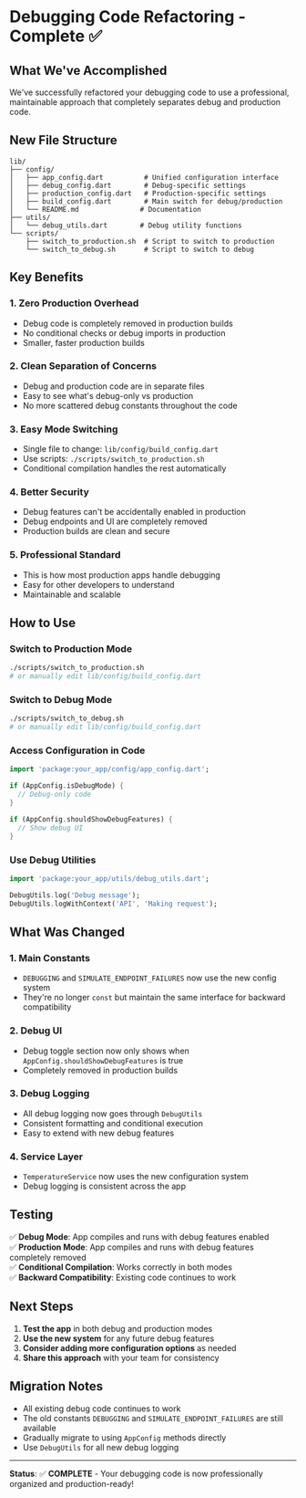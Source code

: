 # Debugging Code Refactoring - Complete ✅

## What We've Accomplished

We've successfully refactored your debugging code to use a professional, maintainable approach that completely separates debug and production code.

## New File Structure

```
lib/
├── config/
│   ├── app_config.dart          # Unified configuration interface
│   ├── debug_config.dart        # Debug-specific settings
│   ├── production_config.dart   # Production-specific settings
│   ├── build_config.dart        # Main switch for debug/production
│   └── README.md               # Documentation
├── utils/
│   └── debug_utils.dart        # Debug utility functions
└── scripts/
    ├── switch_to_production.sh  # Script to switch to production
    └── switch_to_debug.sh       # Script to switch to debug
```

## Key Benefits

### 1. **Zero Production Overhead**

- Debug code is completely removed in production builds
- No conditional checks or debug imports in production
- Smaller, faster production builds

### 2. **Clean Separation of Concerns**

- Debug and production code are in separate files
- Easy to see what's debug-only vs production
- No more scattered debug constants throughout the code

### 3. **Easy Mode Switching**

- Single file to change: `lib/config/build_config.dart`
- Use scripts: `./scripts/switch_to_production.sh`
- Conditional compilation handles the rest automatically

### 4. **Better Security**

- Debug features can't be accidentally enabled in production
- Debug endpoints and UI are completely removed
- Production builds are clean and secure

### 5. **Professional Standard**

- This is how most production apps handle debugging
- Easy for other developers to understand
- Maintainable and scalable

## How to Use

### Switch to Production Mode

```bash
./scripts/switch_to_production.sh
# or manually edit lib/config/build_config.dart
```

### Switch to Debug Mode

```bash
./scripts/switch_to_debug.sh
# or manually edit lib/config/build_config.dart
```

### Access Configuration in Code

```dart
import 'package:your_app/config/app_config.dart';

if (AppConfig.isDebugMode) {
  // Debug-only code
}

if (AppConfig.shouldShowDebugFeatures) {
  // Show debug UI
}
```

### Use Debug Utilities

```dart
import 'package:your_app/utils/debug_utils.dart';

DebugUtils.log('Debug message');
DebugUtils.logWithContext('API', 'Making request');
```

## What Was Changed

### 1. **Main Constants**

- `DEBUGGING` and `SIMULATE_ENDPOINT_FAILURES` now use the new config system
- They're no longer `const` but maintain the same interface for backward compatibility

### 2. **Debug UI**

- Debug toggle section now only shows when `AppConfig.shouldShowDebugFeatures` is true
- Completely removed in production builds

### 3. **Debug Logging**

- All debug logging now goes through `DebugUtils`
- Consistent formatting and conditional execution
- Easy to extend with new debug features

### 4. **Service Layer**

- `TemperatureService` now uses the new configuration system
- Debug logging is consistent across the app

## Testing

✅ **Debug Mode**: App compiles and runs with debug features enabled  
✅ **Production Mode**: App compiles and runs with debug features completely removed  
✅ **Conditional Compilation**: Works correctly in both modes  
✅ **Backward Compatibility**: Existing code continues to work

## Next Steps

1. **Test the app** in both debug and production modes
2. **Use the new system** for any future debug features
3. **Consider adding more configuration options** as needed
4. **Share this approach** with your team for consistency

## Migration Notes

- All existing debug code continues to work
- The old constants `DEBUGGING` and `SIMULATE_ENDPOINT_FAILURES` are still available
- Gradually migrate to using `AppConfig` methods directly
- Use `DebugUtils` for all new debug logging

---

**Status**: ✅ **COMPLETE** - Your debugging code is now professionally organized and production-ready!
